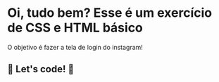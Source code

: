# Oi, tudo bem? Esse é um exercício de CSS e HTML básico

O objetivo é fazer a tela de login do instagram!



## 🚀 Let's code! 🚀
